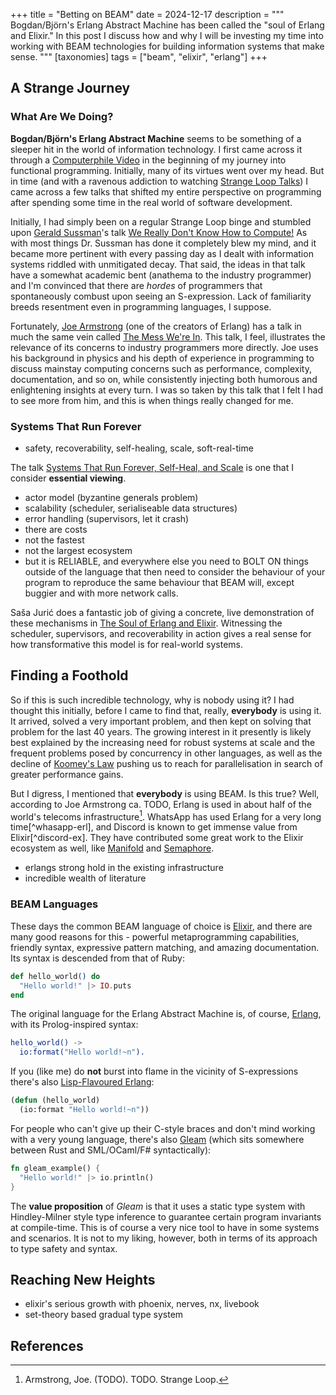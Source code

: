 +++
title       = "Betting on BEAM"
date        = 2024-12-17
description = """
Bogdan/Björn's Erlang Abstract Machine has been called the "soul of Erlang and Elixir." In this post 
I discuss how and why I will be investing my time into working with BEAM technologies for building
information systems that make sense.
"""
[taxonomies]
tags = ["beam", "elixir", "erlang"]
+++

## A Strange Journey

### What Are We Doing?

**Bogdan/Björn's Erlang Abstract Machine** seems to be something of a sleeper hit in the world of
information technology. I first came across it through a [Computerphile Video](https://www.youtube.com/watch?v=SOqQVoVai6s) in the beginning of my journey into functional programming. Initially, many of its virtues went over my head. But in time (and with a ravenous addiction to watching [Strange Loop Talks](https://www.youtube.com/@StrangeLoopConf)) I came across a few talks that shifted my entire perspective on programming after spending some time in the real world of software development.

Initially, I had simply been on a regular Strange Loop binge and stumbled upon [Gerald Sussman](https://en.wikipedia.org/wiki/Gerald_Jay_Sussman)'s talk [We Really Don't Know How to Compute!](https://www.youtube.com/watch?v=HB5TrK7A4pI) As with most things Dr. Sussman has done it completely blew my mind, and it became more pertinent with every passing day as I dealt with information systems riddled with unmitigated decay. That said, the ideas in that talk have a somewhat academic bent (anathema to the industry programmer) and I'm convinced that there are _hordes_ of programmers that spontaneously combust upon seeing an S-expression. Lack of familiarity breeds resentment even in programming languages, I suppose.

Fortunately, [Joe Armstrong](<https://en.wikipedia.org/wiki/Joe_Armstrong_(programmer)>) (one of the creators of Erlang) has a talk in much the same vein called [The Mess We're In](https://www.youtube.com/watch?v=lKXe3HUG2l4). This talk, I feel, illustrates the relevance of its concerns to industry programmers more directly. Joe uses his background in physics and his depth of experience in programming to discuss mainstay computing concerns such as performance, complexity, documentation, and so on, while consistently injecting both humorous and enlightening insights at every turn. I was so taken by this talk that I felt I had to see more from him, and this is when things really changed for me.

### Systems That Run Forever

- safety, recoverability, self-healing, scale, soft-real-time

The talk [Systems That Run Forever, Self-Heal, and Scale](https://www.youtube.com/watch?v=cNICGEwmXLU) is one that I consider **essential viewing**.

- actor model (byzantine generals problem)
- scalability (scheduler, serialiseable data structures)
- error handling (supervisors, let it crash)
- there are costs
- not the fastest
- not the largest ecosystem
- but it is RELIABLE, and everywhere else you need to BOLT ON things outside of the language that then need to consider the behaviour of your program to reproduce the same behaviour that BEAM will, except buggier and with more network calls.


Saša Jurić does a fantastic job of giving a concrete, live demonstration of these mechanisms in [The Soul of Erlang and Elixir](https://www.youtube.com/watch?v=JvBT4XBdoUE). Witnessing the scheduler, supervisors, and recoverability in action gives a real sense for how transformative this model is for real-world systems.

## Finding a Foothold

So if this is such incredible technology, why is nobody using it? I had thought this initially, before I came to find that, really, **everybody** is using it. It arrived, solved a very important problem, and then kept on solving that problem for the last 40 years. The growing interest in it presently is likely best explained by the increasing need for robust systems at scale and the frequent problems posed by concurrency in other languages, as well as the decline of [Koomey's Law](https://en.wikipedia.org/wiki/Koomey%27s_law) pushing us to reach for parallelisation in search of greater performance gains.

But I digress, I mentioned that **everybody** is using BEAM. Is this true? Well, according to Joe Armstrong ca. TODO, Erlang is used in about half of the world's telecoms infrastructure[^erlang-use]. WhatsApp has used Erlang for a very long time[^whasapp-erl], and Discord is known to get immense value from Elixir[^discord-ex]. They have contributed some great work to the Elixir ecosystem as well, like [Manifold](https://github.com/discord/manifold) and [Semaphore](https://github.com/discord/semaphore).

- erlangs strong hold in the existing infrastructure
- incredible wealth of literature

### BEAM Languages

These days the common BEAM language of choice is [Elixir](https://elixir-lang.org/), and there are many good reasons for this - powerful metaprogramming capabilities, friendly syntax, expressive pattern matching, and amazing documentation. Its syntax is descended from that of Ruby:

```ex
def hello_world() do
  "Hello world!" |> IO.puts
end
```

The original language for the Erlang Abstract Machine is, of course, [Erlang](https://www.erlang.org/), with its Prolog-inspired syntax:

```erl
hello_world() ->
  io:format("Hello world!~n").
```

If you (like me) do **not** burst into flame in the vicinity of S-expressions there's also [Lisp-Flavoured Erlang](https://lfe.io/):

```lisp
(defun (hello_world)
  (io:format "Hello world!~n"))
```

For people who can't give up their C-style braces and don't mind working with a very young language, there's also [Gleam](https://gleam.run/) (which sits somewhere between Rust and SML/OCaml/F# syntactically):

```rust
fn gleam_example() {
  "Hello world!" |> io.println()
}
```

The **value proposition** of _Gleam_ is that it uses a static type system with Hindley-Milner style type inference to guarantee certain program invariants at compile-time. This is of course a very nice tool to have in some systems and scenarios. It is not to my liking, however, both in terms of its approach to type safety and syntax.

## Reaching New Heights

- elixir's serious growth with phoenix, nerves, nx, livebook
- set-theory based gradual type system

## References

[^erlang-use]: Armstrong, Joe. (TODO). TODO. Strange Loop.
